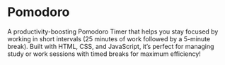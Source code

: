 # Pomodoro
A productivity-boosting Pomodoro Timer that helps you stay focused by working in short intervals (25 minutes of work followed by a 5-minute break). Built with HTML, CSS, and JavaScript, it’s perfect for managing study or work sessions with timed breaks for maximum efficiency!

